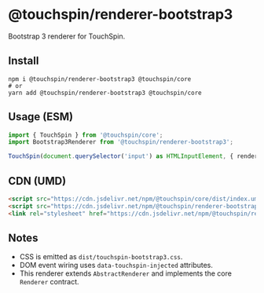 @touchspin/renderer-bootstrap3
==============================

Bootstrap 3 renderer for TouchSpin.

## Install

```
npm i @touchspin/renderer-bootstrap3 @touchspin/core
# or
yarn add @touchspin/renderer-bootstrap3 @touchspin/core
```

## Usage (ESM)

```ts
import { TouchSpin } from '@touchspin/core';
import Bootstrap3Renderer from '@touchspin/renderer-bootstrap3';

TouchSpin(document.querySelector('input') as HTMLInputElement, { renderer: Bootstrap3Renderer });
```

## CDN (UMD)

```html
<script src="https://cdn.jsdelivr.net/npm/@touchspin/core/dist/index.umd.js"></script>
<script src="https://cdn.jsdelivr.net/npm/@touchspin/renderer-bootstrap3/dist/index.umd.js"></script>
<link rel="stylesheet" href="https://cdn.jsdelivr.net/npm/@touchspin/renderer-bootstrap3/dist/touchspin-bootstrap3.css" />
```

## Notes
- CSS is emitted as `dist/touchspin-bootstrap3.css`.
- DOM event wiring uses `data-touchspin-injected` attributes.
 - This renderer extends `AbstractRenderer` and implements the core `Renderer` contract.
